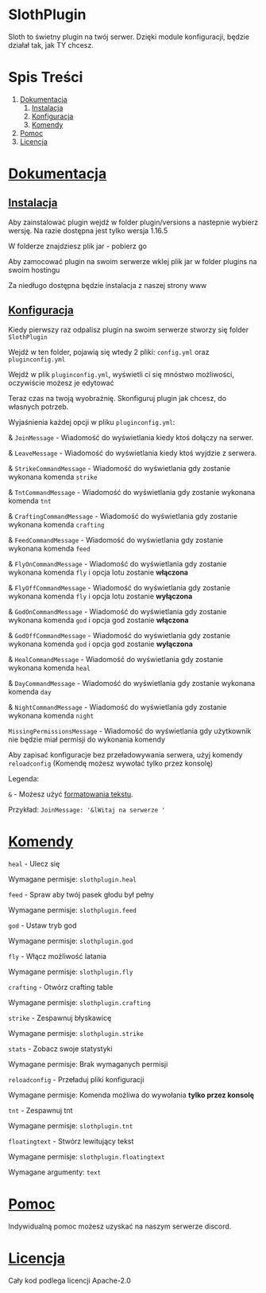 
# SlothPlugin

Sloth to świetny plugin na twój serwer. Dzięki module konfiguracji, będzie działał tak, jak TY chcesz.

# Spis Treści

1. [Dokumentacja](#docs)
    1. [Instalacja](#installation)
    2. [Konfiguracja](#konfiguracja)
    3. [Komendy](#commands)
3. [Pomoc](#helpcenter)
2. [Licencja](#license)

# [Dokumentacja](#docs)

## [Instalacja](#installation)

Aby zainstalować plugin wejdź w folder plugin/versions a nastepnie wybierz wersję. Na razie dostępna jest tylko wersja 1.16.5

W folderze znajdziesz plik jar - pobierz go

Aby zamocować plugin na swoim serwerze wklej plik jar w folder plugins na swoim hostingu

Za niedługo dostępna będzie instalacja z naszej strony www



## [Konfiguracja](#konfiguracja)

Kiedy pierwszy raz odpalisz plugin na swoim serwerze stworzy się folder `SlothPlugin`

Wejdź w ten folder, pojawią się wtedy 2 pliki: `config.yml` oraz `pluginconfig.yml`

Wejdź w plik `pluginconfig.yml`, wyświetli ci się mnóstwo możliwości, oczywiście możesz je edytować

Teraz czas na twoją wyobraźnię. Skonfiguruj plugin jak chcesz, do własnych potrzeb.


Wyjaśnienia każdej opcji w pliku `pluginconfig.yml`:

& `JoinMessage` - Wiadomość do wyświetlania kiedy ktoś dołączy na serwer.

& `LeaveMessage` - Wiadomość do wyświetlania kiedy ktoś wyjdzie z serwera.

& `StrikeCommandMessage` - Wiadomość do wyświetlania gdy zostanie wykonana komenda `strike`

& `TntCommandMessage` - Wiadomość do wyświetlania gdy zostanie wykonana komenda `tnt`

& `CraftingCommandMessage` - Wiadomość do wyświetlania gdy zostanie wykonana komenda `crafting`

& `FeedCommandMessage` - Wiadomość do wyświetlania gdy zostanie wykonana komenda `feed`

& `FlyOnCommandMessage` - Wiadomość do wyświetlania gdy zostanie wykonana komenda `fly` i opcja lotu zostanie **włączona**

& `FlyOffCommandMessage` - Wiadomość do wyświetlania gdy zostanie wykonana komenda `fly` i opcja lotu zostanie **wyłączona**

& `GodOnCommandMessage` - Wiadomość do wyświetlania gdy zostanie wykonana komenda `god` i opcja god zostanie **włączona**

& `GodOffCommandMessage` - Wiadomość do wyświetlania gdy zostanie wykonana komenda `god` i opcja god zostanie **wyłączona**

& `HealCommandMessage` - Wiadomość do wyświetlania gdy zostanie wykonana komenda `heal`

& `DayCommandMessage` - Wiadomość do wyświetlania gdy zostanie wykonana komenda `day`

& `NightCommandMessage` - Wiadomość do wyświetlania gdy zostanie wykonana komenda `night`

`MissingPermissionsMessage` - Wiadomość do wyświetlania gdy użytkownik nie będzie miał permisji do wykonania komendy

Aby zapisać konfiguracje bez przeładowywania serwera, użyj komendy `reloadconfig` (Komendę możesz wywołać tylko przez konsolę)


Legenda:

`&` - Możesz użyć [formatowania tekstu](https://minecraft.fandom.com/pl/wiki/Kody_formatowania). 

Przykład: `JoinMessage: '&lWitaj na serwerze '`


# [Komendy](#commands)

`heal` - Ulecz się

Wymagane permisje: `slothplugin.heal`

`feed` - Spraw aby twój pasek głodu był pełny

Wymagane permisje: `slothplugin.feed`

`god` - Ustaw tryb god

Wymagane permisje: `slothplugin.god`

`fly` - Włącz możliwość latania

Wymagane permisje: `slothplugin.fly`

`crafting` - Otwórz crafting table

Wymagane permisje: `slothplugin.crafting`

`strike` - Zespawnuj błyskawicę

Wymagane permisje: `slothplugin.strike`

`stats` - Zobacz swoje statystyki

Wymagane permisje: Brak wymaganych permisji

`reloadconfig` - Przeładuj pliki konfiguracji

Wymagane permisje: Komenda możliwa do wywołania **tylko przez konsolę**

`tnt` - Zespawnuj tnt

Wymagane permisje: `slothplugin.tnt`

`floatingtext` - Stwórz lewitujący tekst

Wymagane permisje: `slothplugin.floatingtext`

Wymagane argumenty: `text`

# [Pomoc](#helpcenter)

Indywidualną pomoc możesz uzyskać na naszym serwerze discord.

# [Licencja](#license)

Cały kod podlega licencji Apache-2.0